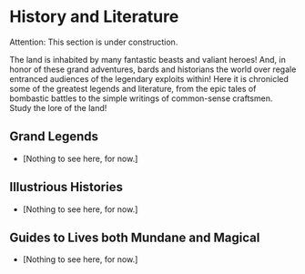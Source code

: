 # History and Literature

Attention: This section is under construction.


The land is inhabited by many fantastic beasts and valiant heroes! And, in honor
of these grand adventures, bards and historians the world over regale entranced
audiences of the legendary exploits within! Here it is chronicled some of the
greatest legends and literature, from the epic tales of bombastic battles to the
simple writings of common-sense craftsmen. Study the lore of the land!

## Grand Legends

* [Nothing to see here, for now.]

## Illustrious Histories

* [Nothing to see here, for now.]

## Guides to Lives both Mundane and Magical

* [Nothing to see here, for now.]